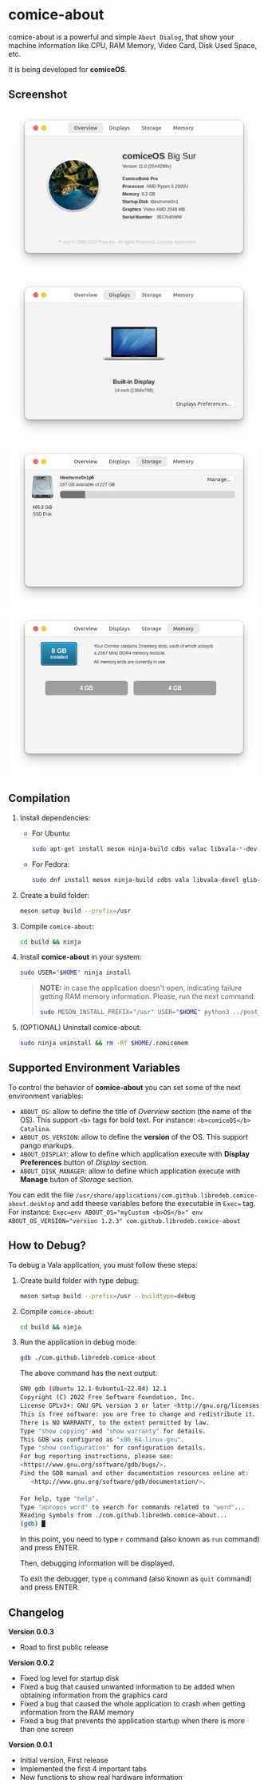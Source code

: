 # comice-about

comice-about is a powerful and simple `About Dialog`, that show your machine information like CPU, RAM Memory, Video Card, Disk Used Space, etc.

It is being developed for **comiceOS**.

## Screenshot
![Overview](https://raw.githubusercontent.com/libredeb/comice-about/master/screenshots/overview.png)
![Displays](https://raw.githubusercontent.com/libredeb/comice-about/master/screenshots/displays.png)
![Storage](https://raw.githubusercontent.com/libredeb/comice-about/master/screenshots/storage.png)
![Memory](https://raw.githubusercontent.com/libredeb/comice-about/master/screenshots/memory.png)


## Compilation

1. Install dependencies:
   * For Ubuntu:
      ```sh
      sudo apt-get install meson ninja-build cdbs valac libvala-*-dev libglib2.0-dev libgtk-3-dev python3 python3-wheel python3-setuptools baobab mesa-utils
      ```
   * For Fedora:
      ```sh
      sudo dnf install meson ninja-build cdbs vala libvala-devel glib-devel gtk3-devel python3 python3-wheel python3-setuptools baobab glx-utils
      ```
2. Create a build folder:
   ```sh
   meson setup build --prefix=/usr
   ```
3. Compile `comice-about`:
   ```sh
   cd build && ninja
   ```
4. Install **comice-about** in your system:
   ```sh
   sudo USER="$HOME" ninja install
   ```
   > **NOTE:** in case the application doesn't open, indicating failure getting RAM memory information. Please, run the next command:
   > ```sh
   > sudo MESON_INSTALL_PREFIX="/usr" USER="$HOME" python3 ../post_install.py
   > ```

5. (OPTIONAL) Uninstall comice-about:
   ```sh
   sudo ninja uninstall && rm -Rf $HOME/.comicemem
   ```

## Supported Environment Variables

To control the behavior of **comice-about** you can set some of the next environment variables:

- `ABOUT_OS`: allow to define the title of _Overview_ section (the name of the OS). This support `<b>` tags for bold text. For instance: `<b>comiceOS</b> Catalina`.
- `ABOUT_OS_VERSION`: allow to define the **version** of the OS. This support pango markups.
- `ABOUT_DISPLAY`: allow to define which application execute with **Display Preferences** button of _Display_ section.
- `ABOUT_DISK_MANAGER`: allow to define which application execute with **Manage** buton of _Storage_ section.

You can edit the file `/usr/share/applications/com.github.libredeb.comice-about.desktop` and add theese variables before the executable in `Exec=` tag. For instance: `Exec=env ABOUT_OS="myCustom <b>OS</b>" env ABOUT_OS_VERSION="version 1.2.3" com.github.libredeb.comice-about`

## How to Debug?

To debug a Vala application, you must follow these steps:

1. Create build folder with type debug:
   ```sh
   meson setup build --prefix=/usr --buildtype=debug
   ```
2. Compile `comice-about`:
   ```sh
   cd build && ninja
   ```
3. Run the application in debug mode:
   ```sh
   gdb ./com.github.libredeb.comice-about
   ```

   The above command has the next output:
   ```sh
   GNU gdb (Ubuntu 12.1-0ubuntu1~22.04) 12.1
   Copyright (C) 2022 Free Software Foundation, Inc.
   License GPLv3+: GNU GPL version 3 or later <http://gnu.org/licenses/gpl.html>
   This is free software: you are free to change and redistribute it.
   There is NO WARRANTY, to the extent permitted by law.
   Type "show copying" and "show warranty" for details.
   This GDB was configured as "x86_64-linux-gnu".
   Type "show configuration" for configuration details.
   For bug reporting instructions, please see:
   <https://www.gnu.org/software/gdb/bugs/>.
   Find the GDB manual and other documentation resources online at:
      <http://www.gnu.org/software/gdb/documentation/>.

   For help, type "help".
   Type "apropos word" to search for commands related to "word"...
   Reading symbols from ./com.github.libredeb.comice-about...
   (gdb) █
   ```

   In this point, you need to type `r` command (also known as `run` command) and press ENTER.

   Then, debugging information will be displayed.

   To exit the debugger, type `q` command (also known as `quit` command) and press ENTER.

## Changelog
**Version 0.0.3**
* Road to first public release

**Version 0.0.2**
* Fixed log level for startup disk
* Fixed a bug that caused unwanted information to be added when obtaining information from the graphics card
* Fixed a bug that caused the whole application to crash when getting information from the RAM memory
* Fixed a bug that prevents the application startup when there is more than one screen

**Version 0.0.1**
* Initial version, First release
* Implemented the first 4 important tabs
* New functions to show real hardware information

